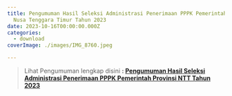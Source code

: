 ```yaml
---
title: Pengumuman Hasil Seleksi Administrasi Penerimaan PPPK Pemerintah Provinsi
  Nusa Tenggara Timur Tahun 2023
date: 2023-10-16T00:00:00.000Z
categories:
  - download
coverImage: ./images/IMG_8760.jpeg

---
```


> Lihat Pengumuman lengkap disini **: [Pengumuman Hasil Seleksi Administrasi Penerimaan PPPK Pemerintah Provinsi NTT Tahun 2023](https://bkd.nttprov.go.id/web/wp-content/uploads/2023/10/136-Pengumuman-Hasil-Seleksi-Administrasi.pdf)**
